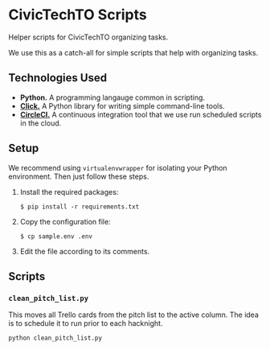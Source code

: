 # CivicTechTO Scripts

Helper scripts for CivicTechTO organizing tasks.

We use this as a catch-all for simple scripts that help with organizing
tasks.

## Technologies Used

- **Python.** A programming langauge common in scripting.
- [**Click.**][click] A Python library for writing simple command-line
  tools.
- [**CircleCI.**][circleci] A continuous integration tool that we use
  run scheduled scripts in the cloud.

## Setup

We recommend using `virtualenvwrapper` for isolating your Python
environment. Then just follow these steps.

1. Install the required packages:

    ```
    $ pip install -r requirements.txt
    ```

2. Copy the configuration file:

    ```
    $ cp sample.env .env
    ```

3. Edit the file according to its comments.

## Scripts

### `clean_pitch_list.py`

This moves all Trello cards from the pitch list to the active column.
The idea is to schedule it to run prior to each hacknight.

```
python clean_pitch_list.py
```

<!-- Links -->
   [click]: http://click.pocoo.org/5/
   [circleci]: https://circleci.com/docs/2.0/about-circleci/
